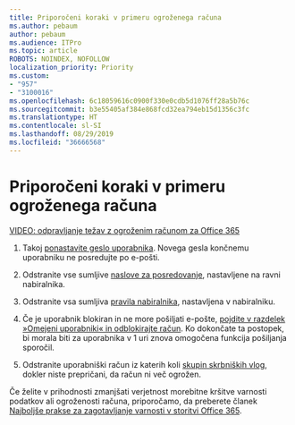 ```yaml
---
title: Priporočeni koraki v primeru ogroženega računa
ms.author: pebaum
author: pebaum
ms.audience: ITPro
ms.topic: article
ROBOTS: NOINDEX, NOFOLLOW
localization_priority: Priority
ms.custom:
- "957"
- "3100016"
ms.openlocfilehash: 6c18059616c0900f330e0cdb5d1076ff28a5b76c
ms.sourcegitcommit: b3e55405af384e868fcd32ea794eb15d1356c3fc
ms.translationtype: HT
ms.contentlocale: sl-SI
ms.lasthandoff: 08/29/2019
ms.locfileid: "36666568"
---
```

# <a name="recommended-steps-to-take-if-an-account-is-compromised"></a>Priporočeni koraki v primeru ogroženega računa

[VIDEO: odpravljanje težav z ogroženim računom za Office 365](https://www.microsoft.com/videoplayer/embed/RE2jvOb?pid=ocpVideo0-innerdiv-oneplayer&amp;postJsllMsg=true&amp;maskLevel=20&amp;autoplay=true)
  
1. Takoj [ponastavite geslo uporabnika](https://support.office.com/article/7a5d073b-7fae-4aa5-8f96-9ecd041aba9c). Novega gesla končnemu uporabniku ne posredujte po e-pošti.

2. Odstranite vse sumljive [naslove za posredovanje](https://support.office.com/article/ab5eb117-0f22-4fa7-a662-3a6bdb0add74), nastavljene na ravni nabiralnika.

3. Odstranite vsa sumljiva [pravila nabiralnika](https://support.office.com/article/1433E3A0-7FB0-4999-B536-50E05CB67FED), nastavljena v nabiralniku.

4. Če je uporabnik blokiran in ne more pošiljati e-pošte, [pojdite v razdelek »Omejeni uporabniki« in odblokirajte račun](https://protection.office.com/?hash=/restrictedusers). Ko dokončate ta postopek, bi morala biti za uporabnika v 1 uri znova omogočena funkcija pošiljanja sporočil.

5. Odstranite uporabniški račun iz katerih koli [skupin skrbniških vlog](https://support.office.com/article/eac4d046-1afd-4f1a-85fc-8219c79e1504), dokler niste prepričani, da račun ni več ogrožen.

Če želite v prihodnosti zmanjšati verjetnost morebitne kršitve varnosti podatkov ali ogroženosti računa, priporočamo, da preberete članek [Najboljše prakse za zagotavljanje varnosti v storitvi Office 365](https://support.office.com/article/9295e396-e53d-49b9-ae9b-0b5828cdedc3).
  